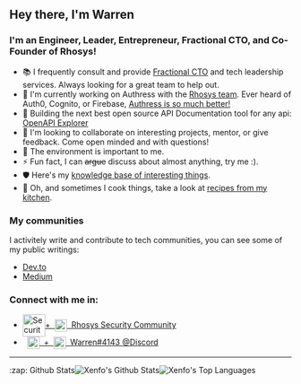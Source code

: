 ## Hey there, I'm Warren

### I'm an Engineer, Leader, Entrepreneur, Fractional CTO, and Co-Founder of Rhosys!
- 📚 I frequently consult and provide [Fractional CTO](https://rhosys.ch) and tech leadership services. Always looking for a great team to help out.
- 🔭 I'm currently working on Authress with the [Rhosys team](https://rhosys.ch). Ever heard of Auth0, Cognito, or Firebase, [Authress is so much better!](https://authress.io)
- 🌱 Building the next best open source API Documentation tool for any api: [OpenAPI Explorer](https://github.com/Rhosys/openapi-explorer)
- 👯 I'm looking to collaborate on interesting projects, mentor, or give feedback. Come open minded and with questions!
- 🌿 The environment is important to me.
- ⚡ Fun fact, I can ~~argue~~ discuss about almost anything, try me :).
- 🛡 Here's my [knowledge base of interesting things](https://github.com/wparad/wparad/wiki).
- 🍜 Oh, and sometimes I cook things, take a look at [recipes from my kitchen](https://warrensrecipes.wordpress.com/).

### My communities
I activitely write and contribute to tech communities, you can see some of my public writings:
* [Dev.to](https://dev.to/wparad)
* [Medium](https://wparad.medium.com)

### Connect with me in:
* <a href="https://rhosys.ch/community"><img align="center" alt="Security Slack community" width="40px" src="https://cdn.brandfolder.io/5H442O3W/at/pl546j-7le8zk-6gwiyo/Slack_Mark.svg" />+&nbsp;&nbsp;<a href="https://rhosys.ch/community"><img align="center" alt="Security Slack community" width="22px" src="https://authress.io/app/img/logo.png" />&nbsp; Rhosys Security Community</a>
* &nbsp;&nbsp;<a href="https://discordapp.com/users/401675887927623692"><img align="center" alt="Warren#4143" width="22px" src="https://discord.com/assets/9f6f9cd156ce35e2d94c0e62e3eff462.png">&nbsp;&nbsp;+&nbsp; <img align="center" width="22px" src="https://user-images.githubusercontent.com/5056218/143927895-4b30bd0d-2ee2-42db-9617-d908c673eacc.jpg">&nbsp; Warren#4143 @Discord</a>

<!-- ### Languages and Tools:
- <img alt="Node.js" width="22px" src="https://raw.githubusercontent.com/github/explore/80688e429a7d4ef2fca1e82350fe8e3517d3494d/topics/nodejs/nodejs.png" /> Node.js -->

<!-- Profile Counter (bi-weekly reset)
  ![](https://komarev.com/ghpvc/?username=wparad) -->
  
---
<div style="display: flex">
  <summary>:zap: Github Stats</summary>

  <img align="center" alt="Xenfo's Github Stats" src="https://github-readme-stats.xenfo.vercel.app/api?username=wparad&show_icons=true&count_private=true&hide_border=true&bg_color=0d1117&text_color=ffffff" />
  <img align="center" alt="Xenfo's Top Languages" src="https://github-readme-stats.xenfo.vercel.app/api/top-langs/?username=wparad&layout=compact&hide_border=true&bg_color=0d1117&text_color=ffffff" />
</div>
